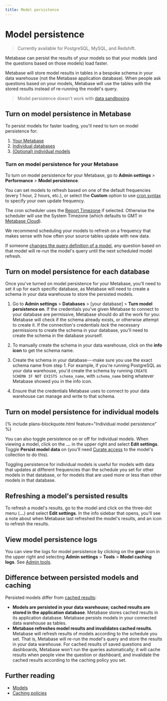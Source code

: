 ```yaml
---
title: Model persistence
---
```


# Model persistence

> Currently available for PostgreSQL, MySQL, and Redshift.

Metabase can persist the results of your models so that your models (and the questions based on those models) load faster.

Metabase will store model results in tables in a bespoke schema in your data warehouse (not the Metabase application database). When people ask questions based on your models, Metabase will use the tables with the stored results instead of re-running the model's query.

> Model persistence doesn't work with [data sandboxing](../../permissions/data-sandboxes.md).

## Turn on model persistence in Metabase

To persist models for faster loading, you'll need to turn on model persistence for:

1. [Your Metabase](#turn-on-model-persistence-for-your-metabase)
2. [Individual databases](#turn-on-model-persistence-for-each-database)
3. [(Optional) individual models](#turn-on-model-persistence-for-individual-models)

### Turn on model persistence for your Metabase

To turn on model persistence for your Metabase, go to **Admin settings** > **Performance** > **Model persistence**.

You can set models to refresh based on one of the default frequencies (every 1 hour, 2 hours, etc.), or select the **Custom** option to use [cron syntax](https://www.quartz-scheduler.org/documentation/quartz-2.3.0/tutorials/crontrigger.html) to specify your own update frequency.

The cron scheduler uses the [Report Timezone](../../configuring-metabase/localization.md#report-timezone) if selected. Otherwise the scheduler will use the System Timezone (which defaults to GMT in [Metabase Cloud](https://www.metabase.com/cloud)).

We recommend scheduling your models to refresh on a frequency that makes sense with how often your source tables update with new data.

If someone [changes the query definition of a model](./models.md#edit-a-models-query), any question based on that model will re-run the model's query until the next scheduled model refresh.

## Turn on model persistence for each database

Once you've turned on model persistence for your Metabase, you'll need to set it up for each specific database, as Metabase will need to create a schema in your data warehouse to store the persisted models.

1. Go to **Admin settings** > **Databases** > [your database] > **Turn model persistence on**. If the credentials you've given Metabase to connect to your database are permissive, Metabase should do all the work for you: Metabase will check if the schema already exists, or otherwise attempt to create it. If the connection's credentials _lack_ the necessary permissions to create the schema in your database, you'll need to create the schema in the database yourself.

2. To manually create the schema in your data warehouse, click on the **info icon** to get the schema name.

3. Create the schema in your database---make sure you use the exact schema name from step 1. For example, if you're running PostgreSQL as your data warehouse, you'd create the schema by running `CREATE SCHEMA IF NOT EXISTS schema_name`, with `schema_name` being whatever Metabase showed you in the info icon.

4. Ensure that the credentials Metabase uses to connect to your data warehouse can manage and write to that schema.

## Turn on model persistence for individual models

{% include plans-blockquote.html feature="Individual model persistence" %}

You can also toggle persistence on or off for individual models. When viewing a model, click on the **...** in the upper right and select **Edit settings**. Toggle **Persist model data** on (you'll need [Curate access](../../permissions/collections.md#curate-access) to the model's collection to do this).

Toggling persistence for individual models is useful for models with data that updates at different frequencies than the schedule you set for other models in that database, or for models that are used more or less than other models in that database.

## Refreshing a model's persisted results

To refresh a model's results, go to the model and click on the three-dot menu (**...**) and select **Edit settings**. In the info sidebar that opens, you'll see a note about when Metabase last refreshed the model's results, and an icon to refresh the results.

## View model persistence logs

You can view the logs for model persistence by clicking on the **gear** icon in the upper right and selecting **Admin settings** > **Tools** > **Model caching logs**. See [Admin tools](../../usage-and-performance-tools/tools.md).

## Difference between persisted models and caching

Persisted models differ from [cached results](../../configuring-metabase/caching.md):

- **Models are persisted in your data warehouse; cached results are stored in the application database**. Metabase stores cached results in its application database. Metabase persists models in your connected data warehouse as tables.
- **Metabase refreshes model results and invalidates cached results**. Metabase will refresh results of models according to the schedule you set. That is, Metabase will re-run the model's query and store the results in your data warehouse. For cached results of saved questions and dashboards, Metabase won't run the queries automatically; it will cache results when people view the question or dashboard, and invalidate the cached results according to the caching policy you set.

## Further reading

- [Models](./models.md)
- [Caching policies](../../configuring-metabase/caching.md)
